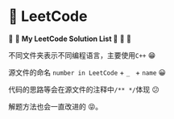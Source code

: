 #  📒 LeetCode
 💛 💙    **My LeetCode Solution List 📃**    💜 💚 

不同文件夹表示不同编程语言，主要使用`C++` 😁

源文件的命名   `number in LeetCode` + `_ `  + `name` 😀

代码的思路等会在源文件的注释中`/** */`体现 😕

解题方法也会一直改进的 😝。

